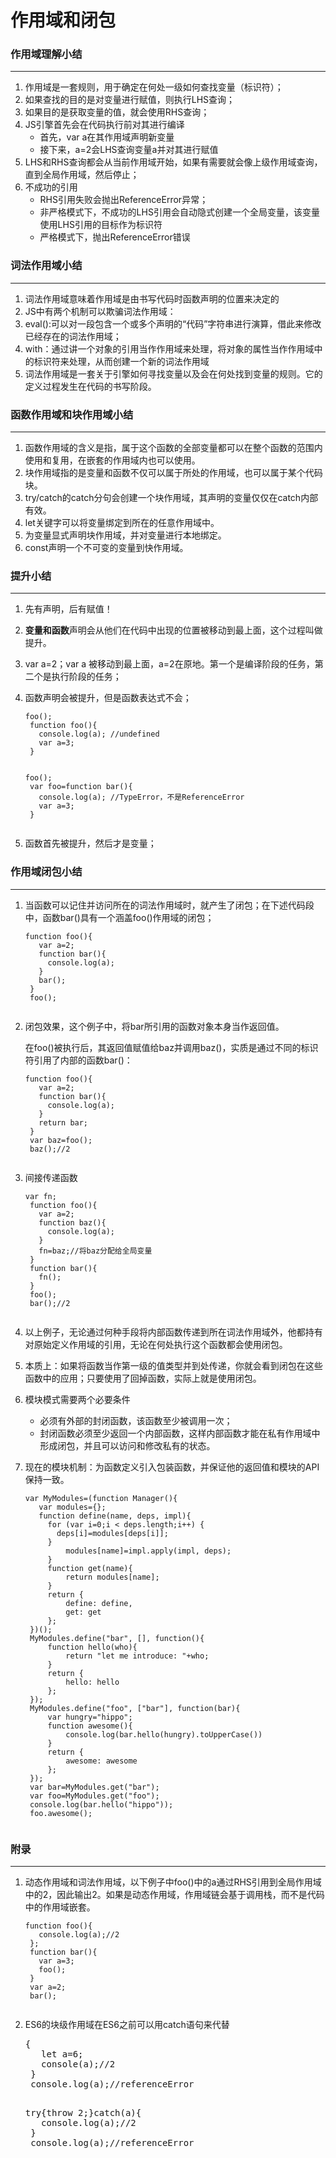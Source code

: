 作用域和闭包
===
### 作用域理解小结

-----
1. 作用域是一套规则，用于确定在何处一级如何查找变量（标识符）；
2. 如果查找的目的是对变量进行赋值，则执行LHS查询；
3. 如果目的是获取变量的值，就会使用RHS查询；
4. JS引擎首先会在代码执行前对其进行编译
	- 首先，var a在其作用域声明新变量
	- 接下来，a=2会LHS查询变量a并对其进行赋值
5. LHS和RHS查询都会从当前作用域开始，如果有需要就会像上级作用域查询，直到全局作用域，然后停止；
6. 不成功的引用
	- RHS引用失败会抛出ReferenceError异常；
	- 非严格模式下，不成功的LHS引用会自动隐式创建一个全局变量，该变量使用LHS引用的目标作为标识符
	- 严格模式下，抛出ReferenceError错误

### 词法作用域小结

---
1. 词法作用域意味着作用域是由书写代码时函数声明的位置来决定的
2. JS中有两个机制可以欺骗词法作用域：
3. eval():可以对一段包含一个或多个声明的“代码”字符串进行演算，借此来修改已经存在的词法作用域；
4. with：通过讲一个对象的引用当作作用域来处理，将对象的属性当作作用域中的标识符来处理，从而创建一个新的词法作用域
5. 词法作用域是一套关于引擎如何寻找变量以及会在何处找到变量的规则。它的定义过程发生在代码的书写阶段。

### 函数作用域和块作用域小结

-----
1. 函数作用域的含义是指，属于这个函数的全部变量都可以在整个函数的范围内使用和复用，在嵌套的作用域内也可以使用。
2. 块作用域指的是变量和函数不仅可以属于所处的作用域，也可以属于某个代码块。
3. try/catch的catch分句会创建一个块作用域，其声明的变量仅仅在catch内部有效。
4. let关键字可以将变量绑定到所在的任意作用域中。
5. 为变量显式声明块作用域，并对变量进行本地绑定。
6. const声明一个不可变的变量到快作用域。

### 提升小结

-----
1. 先有声明，后有赋值！
2. **变量和函数**声明会从他们在代码中出现的位置被移动到最上面，这个过程叫做提升。
3. var a=2；var a 被移动到最上面，a=2在原地。第一个是编译阶段的任务，第二个是执行阶段的任务；
4. 函数声明会被提升，但是函数表达式不会；

	<pre><code>foo();
	function foo(){
	  console.log(a); //undefined
	  var a=3;
	}
	</code></pre>
	<pre><code>foo();
	var foo=function bar(){
	  console.log(a); //TypeError，不是ReferenceError
	  var a=3;
	}
	</code></pre>
5. 函数首先被提升，然后才是变量；

### 作用域闭包小结

---
1. 当函数可以记住并访问所在的词法作用域时，就产生了闭包；在下述代码段中，函数bar()具有一个涵盖foo()作用域的闭包；

	<pre><code>function foo(){
	  var a=2;
	  function bar(){
	    console.log(a);
	  }
	  bar();
	}
	foo();
	</code></pre>
2. 闭包效果，这个例子中，将bar所引用的函数对象本身当作返回值。

    在foo()被执行后，其返回值赋值给baz并调用baz()，实质是通过不同的标识符引用了内部的函数bar()：

	<pre><code>function foo(){
      var a=2;
	  function bar(){
	    console.log(a);
	  }
	  return bar;
    }
	var baz=foo();
	baz();//2
	</code></pre>
3. 间接传递函数

    <pre><code>var fn;
	function foo(){
	  var a=2;
	  function baz(){
	    console.log(a);
	  }
	  fn=baz;//将baz分配给全局变量
	}
	function bar(){
	  fn();
	}
	foo();
	bar();//2
	</code></pre>
4. 以上例子，无论通过何种手段将内部函数传递到所在词法作用域外，他都持有对原始定义作用域的引用，无论在何处执行这个函数都会使用闭包。
5. 本质上：如果将函数当作第一级的值类型并到处传递，你就会看到闭包在这些函数中的应用；只要使用了回掉函数，实际上就是使用闭包。
6. 模块模式需要两个必要条件
	- 必须有外部的封闭函数，该函数至少被调用一次；
	- 封闭函数必须至少返回一个内部函数，这样内部函数才能在私有作用域中形成闭包，并且可以访问和修改私有的状态。
7. 现在的模块机制：为函数定义引入包装函数，并保证他的返回值和模块的API保持一致。

	<pre><code>var MyModules=(function Manager(){
	  var modules={};
	  function define(name, deps, impl){
		for (var i=0;i < deps.length;i++) {
		  deps[i]=modules[deps[i]];
		}
			modules[name]=impl.apply(impl, deps);
		}
		function get(name){
			return modules[name];
		}
		return {
			define: define,
			get: get
		};
	})();
	MyModules.define("bar", [], function(){
		function hello(who){
			return "let me introduce: "+who;
		}
		return {
			hello: hello
		};
	});
	MyModules.define("foo", ["bar"], function(bar){
		var hungry="hippo";
		function awesome(){
			console.log(bar.hello(hungry).toUpperCase())
		}
		return {
			awesome: awesome
		};
	});
	var bar=MyModules.get("bar");
	var foo=MyModules.get("foo");
	console.log(bar.hello("hippo"));
	foo.awesome();
	</code></pre>

### 附录

---
1. 动态作用域和词法作用域，以下例子中foo()中的a通过RHS引用到全局作用域中的2，因此输出2。如果是动态作用域，作用域链会基于调用栈，而不是代码中的作用域嵌套。

    <pre><code>function foo(){
	  console.log(a);//2
	};
	function bar(){
	  var a=3;
	  foo();
	}
	var a=2;
	bar();
	</code></pre>
2. ES6的块级作用域在ES6之前可以用catch语句来代替

	<pre></code>{
	  let a=6;
	  console(a);//2
	}
	console.log(a);//referenceError
	</code></pre>

	<pre></code>try{throw 2;}catch(a){
	  console.log(a);//2
	}
	console.log(a);//referenceError
	</code></pre>
